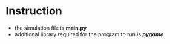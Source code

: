 # Instruction
-  the simulation file is **main.py**
-  additional library required for the program to run is **_pygame_**
